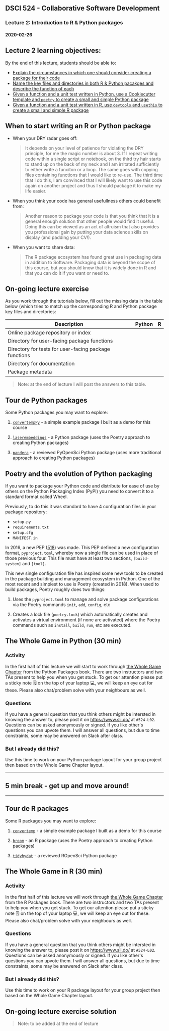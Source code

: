 ## DSCI 524 - Collaborative Software Development

### Lecture 2: Introduction to R & Python packages

#### 2020-02-26

## Lecture 2 learning objectives:
By the end of this lecture, students should be able to:
- [Explain the circumstances in which one should consider creating a package for their code](#When-to-start-writing-an-R-or-Python-package)
- [Name the key files and directories in both R & Python pacakges and describe the function of each](#On-going-lecture-exercise)
- [Given a function and a unit test written in Python, use a Cookiecutter template and `poetry` to create a small and simple Python package](#The-Whole-Game-in-Python-(30-min))
- [Given a function and a unit test written in R, use `devtools` and `usethis` to create a small and simple R package](#The-Whole-Game-in-R-(30-min))


## When to start writing an R or Python package

- When your DRY radar goes off:

    > It depends on your level of patience for violating the DRY principle, for me the magic number is about 3. If I repeat writing code within a single script or notebook, on the third try hair starts to stand up on the back of my neck and I am irritated sufficiently to either write a funciton or a loop. The same goes with copying files containing functions that I would like to re-use. The third time that I do this, I am convinced that I will likely want to use this code again on another project and thus I should package it to make my life easier. 

- When you think your code has general usefullness others could benefit from: 

    > Another reason to package your code is that you think that it is a general enough solution that other people would find it useful. Doing this can be viewed as an act of altruism that also provides you professional gain by putting your data science skills on display (and padding your CV!).
    
- When you want to share data:

    > The R package ecosystem has found great use in packaging data in addition to Software. Packaging data is beyond the scope of this course, but you should know that it is widely done in R and that you can do it if you want or need to.

## On-going lecture exercise 

As you work through the tutorials below, fill out the missing data in the table below (which tries to match up the corresponding R and Python package key files and directories:

| Description                                            | Python        | R            |
|--------------------------------------------------------|---------------|--------------|
| Online package repository or index                     |               |              |
| Directory for user-facing package functions            |               |              |
| Directory for tests for user-facing package functions  |               |              |
| Directory for documentation                            |               |              |
| Package metadata                                       |               |              |

> Note: at the end of lecture I will post the answers to this table.

## Tour de Python packages

Some Python packages you may want to explore:

1. [`convertempPy`](https://github.com/ttimbers/convertempPy) - a simple example package I built as a demo for this course 

2. [`laserembeddings`](https://github.com/yannvgn/laserembeddings) - a Python package (uses the Poetry approach to creating Python packages)

3. [`pandera`](https://github.com/pandera-dev/pandera) - a reviewed PyOpenSci Python package (uses more traditional approach to creating Python packages)

## Poetry and the evolution of Python packaging

If you want to package your Python code and distribute for ease of use by others on the Python Packaging Index (PyPI) you need to convert it to a standard format called Wheel. 

Previously, to do this it was standard to have 4 configuration files in your package repository:

- `setup.py`
- `requirements.txt`
- `setup.cfg`
- `MANIFEST.in`

In 2016, a new PEP ([518](https://www.python.org/dev/peps/pep-0518/)) was made. This PEP defined a new configuration format, `pyproject.toml`, whereby now a single file can be used in place of those previous four. This file must have at least two sections, `[build-system]` and `[tool]`.

This new single configuration file has inspired some new tools to be created in the package building and management ecosystem in Python. One of the most recent and simplest to use is Poetry (created in 2018). When used to build packages, Poetry roughly does two things:

1. Uses the `pyproject.toml` to manage and solve package configurations via the Poetry commands `init`, `add`, `config`, etc

2. Creates a lock file (`poetry.lock`) which automatically creates and activates a virtual environment (if none are activated) where the Poetry commands such as `install`, `build`, `run`, etc are executed.

## The Whole Game in Python (30 min)

### Activity
In the first half of this lecture we will start to work through [the Whole Game Chapter](https://ubc-mds.github.io/py-pkgs/whole-game.html) from the Python Packages book. There are two instructors and two TAs present to help you when you get stuck. To get our attention please put a sticky note 🗒️ on the top of your laptop 💻, we will keep an eye out for these. Please also chat/problem solve with your neighbours as well.

### Questions
If you have a general question that you think others might be intersted in knowing the answer to, please post it on <https://www.sli.do/> at `#524-L02`. Questions can be asked anonymously or signed. If you like other's questions you can upvote them. I will answer all questions, but due to time constraints, some may be answered on Slack after class.

### But I already did this?
Use this time to work on your Python package layout for your group project then based on the Whole Game Chapter layout. 

---

## 5 min break - get up and move around!

---

## Tour de R packages

Some R packages you may want to explore:

1. [`convertemp`](https://github.com/ttimbers/convertemp) - a simple example package I built as a demo for this course 

2. [`broom`](https://github.com/tidymodels/broom) - an R package (uses the Poetry approach to creating Python packages)

3. [`tidyhydat`](https://github.com/ropensci/tidyhydat) - a reviewed ROpenSci Python package

## The Whole Game in R (30 min)

### Activity
In the first half of this lecture we will work through [the Whole Game Chapter](https://r-pkgs.org/whole-game.html) from the R Packages book. There are two instructors and two TAs present to help you when you get stuck. To get our attention please put a sticky note 🗒️ on the top of your laptop 💻, we will keep an eye out for these. Please also chat/problem solve with your neighbours as well.

### Questions
If you have a general question that you think others might be intersted in knowing the answer to, please post it on <https://www.sli.do/> at `#524-L02`. Questions can be asked anonymously or signed. If you like other's questions you can upvote them. I will answer all questions, but due to time constraints, some may be answered on Slack after class.

### But I already did this?
Use this time to work on your R package layout for your group project then based on the Whole Game Chapter layout. 

## On-going lecture exercise solution

> Note: to be added at the end of lecture
